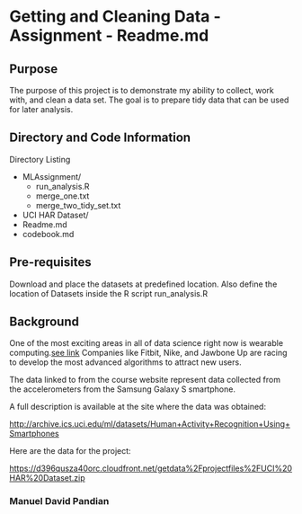 # Getting and Cleaning Data - Assignment - Readme.md

## Purpose
The purpose of this project is to demonstrate my ability to collect, work with, and clean a data set. 
The goal is to prepare tidy data that can be used for later analysis.


## Directory and Code Information

Directory Listing

* MLAssignment/ 
  * run_analysis.R
  * merge_one.txt
  * merge_two_tidy_set.txt
* UCI HAR Dataset/
* Readme.md
* codebook.md

## Pre-requisites
Download and place the datasets at predefined location.
Also define the location of Datasets inside the R script run_analysis.R

## Background
One of the most exciting areas in all of data science right now is wearable computing.[see link](http://www.insideactivitytracking.com/data-science-activity-tracking-and-the-battle-for-the-worlds-top-sports-brand/)
Companies like Fitbit, Nike, and Jawbone Up are racing to develop the most advanced algorithms to attract new users.

The data linked to from the course website represent data collected from the accelerometers from the Samsung Galaxy S smartphone.

A full description is available at the site where the data was obtained: 

http://archive.ics.uci.edu/ml/datasets/Human+Activity+Recognition+Using+Smartphones 

Here are the data for the project: 

https://d396qusza40orc.cloudfront.net/getdata%2Fprojectfiles%2FUCI%20HAR%20Dataset.zip 

### Manuel David Pandian 





